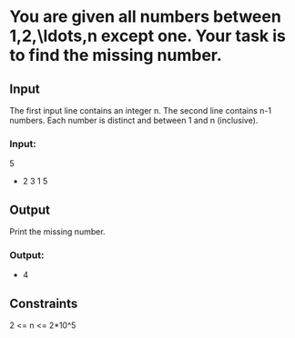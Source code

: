 
#  You are given all numbers between 1,2,\ldots,n except one. Your task is to find the missing number.

## Input
The first input line contains an integer n.
The second line contains n-1 numbers. Each number is distinct and between 1 and n (inclusive).
### Input:
5
* 2 3 1 5

## Output
Print the missing number.
### Output:
* 4

## Constraints
2 <= n <= 2*10^5




